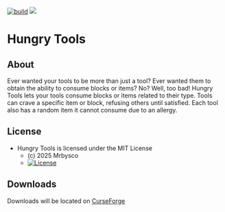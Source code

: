 [![build](https://github.com/Mrbysco/HungryTools/actions/workflows/build.yml/badge.svg)](https://github.com/Mrbysco/HungryTools/actions/workflows/build.yml) 
[![](http://cf.way2muchnoise.eu/versions/1269392.svg)](https://www.curseforge.com/minecraft/mc-mods/hungry-tools)

# Hungry Tools #

## About ##
Ever wanted your tools to be more than just a tool? Ever wanted them to obtain the ability to consume blocks or items? No? Well, too bad!
Hungry Tools lets your tools consume blocks or items related to their type. 
Tools can crave a specific item or block, refusing others until satisfied. 
Each tool also has a random item it cannot consume due to an allergy.

## License ##
* Hungry Tools is licensed under the MIT License
  - (c) 2025 Mrbysco
  - [![License](https://img.shields.io/badge/License-MIT-red.svg?style=flat)](http://opensource.org/licenses/MIT)

## Downloads ##
Downloads will be located on [CurseForge](https://www.curseforge.com/minecraft/mc-mods/hungry-tools)
